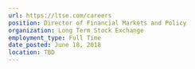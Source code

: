 ```yaml
---
url: https://ltse.com/careers
position: Director of Financial Markets and Policy
organization: Long Term Stock Exchange
employment_type: Full Time
date_posted: June 18, 2018
location: TBD
---
```

